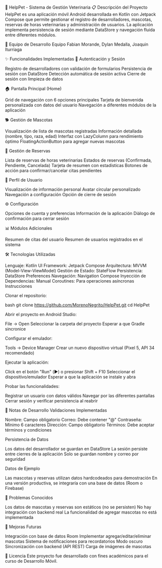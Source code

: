 🐾 HelpPet - Sistema de Gestión Veterinaria
📋 Descripción del Proyecto
HelpPet es una aplicación móvil Android desarrollada en Kotlin con Jetpack Compose que permite gestionar el registro de desarrolladores, mascotas, reservas de horas veterinarias y administración de usuarios. La aplicación implementa persistencia de sesión mediante DataStore y navegación fluida entre diferentes módulos.

👥 Equipo de Desarrollo
Equipo Fabian Morande, Dylan Medalla, Joaquin Iturriaga


✨ Funcionalidades Implementadas
🔐 Autenticación y Sesión

Registro de desarrolladores con validación de formularios
Persistencia de sesión con DataStore
Detección automática de sesión activa
Cierre de sesión con limpieza de datos

🏠 Pantalla Principal (Home)

Grid de navegación con 6 opciones principales
Tarjeta de bienvenida personalizada con datos del usuario
Navegación a diferentes módulos de la aplicación

🐕 Gestión de Mascotas

Visualización de lista de mascotas registradas
Información detallada (nombre, tipo, raza, edad)
Interfaz con LazyColumn para rendimiento óptimo
FloatingActionButton para agregar nuevas mascotas

📅 Gestión de Reservas

Lista de reservas de horas veterinarias
Estados de reservas (Confirmada, Pendiente, Cancelada)
Tarjeta de resumen con estadísticas
Botones de acción para confirmar/cancelar citas pendientes

👤 Perfil de Usuario

Visualización de información personal
Avatar circular personalizado
Navegación a configuración
Opción de cierre de sesión

⚙️ Configuración

Opciones de cuenta y preferencias
Información de la aplicación
Diálogo de confirmación para cerrar sesión

📊 Módulos Adicionales

Resumen de citas del usuario
Resumen de usuarios registrados en el sistema

🛠️ Tecnologías Utilizadas

Lenguaje: Kotlin
UI Framework: Jetpack Compose
Arquitectura: MVVM (Model-View-ViewModel)
Gestión de Estado: StateFlow
Persistencia: DataStore Preferences
Navegación: Navigation Compose
Inyección de Dependencias: Manual
Coroutines: Para operaciones asíncronas
Instrucciones

Clonar el repositorio:

bash   git clone https://github.com/MorenoNegrito/HelpPet.git
   cd HelpPet

Abrir el proyecto en Android Studio:

File → Open
Seleccionar la carpeta del proyecto
Esperar a que Gradle sincronice


Configurar el emulador:

Tools → Device Manager
Crear un nuevo dispositivo virtual (Pixel 5, API 34 recomendado)


Ejecutar la aplicación:

Click en el botón "Run" (▶️) o presionar Shift + F10
Seleccionar el dispositivo/emulador
Esperar a que la aplicación se instale y abra


Probar las funcionalidades:

Registrar un usuario con datos válidos
Navegar por las diferentes pantallas
Cerrar sesión y verificar persistencia al reabrir




📝 Notas de Desarrollo
Validaciones Implementadas

Nombre: Campo obligatorio
Correo: Debe contener "@"
Contraseña: Mínimo 6 caracteres
Dirección: Campo obligatorio
Términos: Debe aceptar términos y condiciones

Persistencia de Datos

Los datos del desarrollador se guardan en DataStore
La sesión persiste entre cierres de la aplicación
Solo se guardan nombre y correo por seguridad

Datos de Ejemplo

Las mascotas y reservas utilizan datos hardcodeados para demostración
En una versión productiva, se integraría con una base de datos (Room o Firebase)


🐛 Problemas Conocidos

Los datos de mascotas y reservas son estáticos (no se persisten)
No hay integración con backend real
La funcionalidad de agregar mascotas no está implementada


🔮 Mejoras Futuras

 Integración con base de datos Room
 Implementar agregar/editar/eliminar mascotas
 Sistema de notificaciones para recordatorios
 Modo oscuro
 Sincronización con backend (API REST)
 Carga de imágenes de mascotas


📄 Licencia
Este proyecto fue desarrollado con fines académicos para el curso de Desarrollo Móvil.
